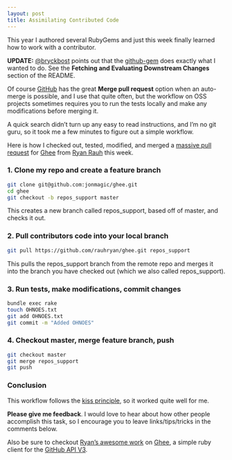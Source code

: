 ```yaml
---
layout: post
title: Assimilating Contributed Code
---
```


This year I authored several RubyGems and just this week finally learned
how to work with a contributor.

**<span class="caps">UPDATE</span>:**
[@bryckbost](http://twitter.com/bryckbost) points out that the
[github-gem](https://github.com/defunkt/github-gem) does exactly what I
wanted to do. See the **Fetching and Evaluating Downstream Changes**
section of the <span class="caps">README</span>.

Of course [GitHub](http://github.com) has the great **Merge pull
request** option when an auto-merge is possible, and I use that quite
often, but the workflow on <span class="caps">OSS</span> projects
sometimes requires you to run the tests locally and make any
modifications before merging it.

A quick search didn’t turn up any easy to read instructions, and I’m no
git guru, so it took me a few minutes to figure out a simple workflow.

Here is how I checked out, tested, modified, and merged a [massive pull
request](https://github.com/jonmagic/ghee/pull/1) for
[Ghee](http://github.com/jonmagic/ghee) from [Ryan
Rauh](https://github.com/rauhryan) this week.

### 1. Clone my repo and create a feature branch

```bash
git clone git@github.com:jonmagic/ghee.git
cd ghee
git checkout -b repos_support master
```

This creates a new branch called repos\_support, based off of master,
and checks it out.

### 2. Pull contributors code into your local branch

```bash
git pull https://github.com/rauhryan/ghee.git repos_support
```

This pulls the repos\_support branch from the remote repo and merges it
into the branch you have checked out (which we also called
repos\_support).

### 3. Run tests, make modifications, commit changes

```bash
bundle exec rake
touch OHNOES.txt
git add OHNOES.txt
git commit -m "Added OHNOES"
```

### 4. Checkout master, merge feature branch, push

```bash
git checkout master
git merge repos_support
git push
```

### Conclusion

This workflow follows the [kiss
principle](http://en.wikipedia.org/wiki/KISS_principle), so it worked
quite well for me.

**Please give me feedback**. I would love to hear about how other people
accomplish this task, so I encourage you to leave links/tips/tricks in
the comments below.

Also be sure to checkout [Ryan’s awesome
work](https://github.com/jonmagic/ghee/compare/71fe16a34aad6edf9d17379e7f3dd413e6855e21...2065149ff01be1770d3d51bdb8b9272ebb972e4d)
on [Ghee](http://github.com/jonmagic/ghee), a simple ruby client for the
[GitHub <span class="caps">API</span>
V3](http://developer.github.com/v3/).
